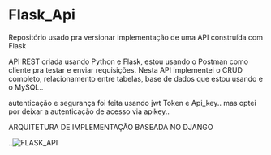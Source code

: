 # Flask_Api
Repositório usado pra versionar implementação de uma API construída com Flask

API REST criada usando Python e Flask, estou usando o Postman como cliente pra testar e enviar requisições.
Nesta API implementei o CRUD completo, relacionamento entre tabelas, base de dados que estou usando e o MySQL..

autenticação e segurança foi feita usando jwt Token e Api_key.. mas optei por deixar a autenticação de acesso via apikey..

ARQUITETURA DE IMPLEMENTAÇÃO BASEADA NO DJANGO

..![FLASK_API](https://user-images.githubusercontent.com/32337958/192681561-4cb6a25c-033d-4454-8ad2-264244e77cbb.png)

